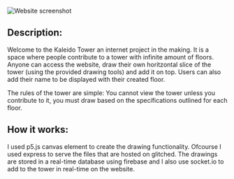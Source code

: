 

![Website screenshot](Demo.gif)
## Description:

Welcome to the Kaleido Tower an internet project in the making. It is a space where people contribute to a tower with infinite amount of floors. Anyone can access the website, draw their own horitzontal slice of the tower (using the provided drawing tools) and add it on top. Users can also add their name to be displayed with their created floor.

The rules of the tower are simple: You cannot view the tower unless you contribute to it, you must draw based on the specifications outlined for each floor.



## How it works:

I used p5.js canvas element to create the drawing functionality. Ofcourse I used express to serve the files that are hosted on glitched. The drawings are stored in a real-time database using firebase and I also use socket.io to add to the tower in real-time on the website.
